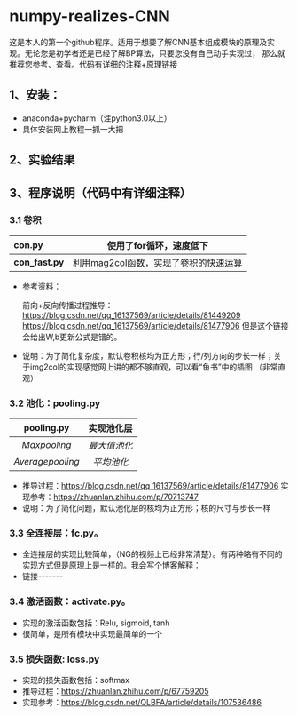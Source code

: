 # 	numpy-realizes-CNN

​	这是本人的第一个github程序。适用于想要了解CNN基本组成模块的原理及实现。无论您是初学者还是已经了解BP算法，只要您没有自己动手实现过，
那么就推荐您参考、查看。代码有详细的注释+原理链接

## 1、安装：
   * anaconda+pycharm（注python3.0以上）
   * 具体安装网上教程一抓一大把
   
   
## 2、实验结果
    
    
## 3、程序说明（代码中有详细注释）

###  3.1 卷积
<center>

| con.py           |  使用了for循环，速度低下    |
| :--------------- | :----------------------: | 
| **con_fast.py**  |     利用mag2col函数，实现了卷积的快速运算    |
</center>
 
   * 参考资料：  
   
      
      前向+反向传播过程推导：
      https://blog.csdn.net/qq_16137569/article/details/81449209
      https://blog.csdn.net/qq_16137569/article/details/81477906
      但是这个链接会给出W,b更新公式是错的。
      
   * 说明：为了简化复杂度，默认卷积核均为正方形；行/列方向的步长一样；关于img2col的实现感觉网上讲的都不够直观，可以看“鱼书”中的插图
    （非常直观）


### 3.2 池化：pooling.py
<center>

|     pooling.py    |  **实现池化层**  |
| :---------------: | :------------: | 
|    *Maxpooling*   |    *最大值池化*  |
| *Averagepooling*  |    *平均池化*   |

</center>

   * 推导过程：https://blog.csdn.net/qq_16137569/article/details/81477906
    实现参考：https://zhuanlan.zhihu.com/p/70713747
   * 说明：为了简化问题，默认池化层的核均为正方形；核的尺寸与步长一样


### 3.3 全连接层：fc.py。
   * 全连接层的实现比较简单，（NG的视频上已经非常清楚）。有两种略有不同的实现方式但是原理上是一样的。我会写个博客解释：
   * 链接-------

### 3.4 激活函数：activate.py。
   * 实现的激活函数包括：Relu, sigmoid, tanh
   * 很简单，是所有模块中实现最简单的一个

### 3.5 损失函数: loss.py
   * 实现的损失函数包括：softmax
   * 推导过程：https://zhuanlan.zhihu.com/p/67759205
   * 实现参考：https://blog.csdn.net/QLBFA/article/details/107536486
